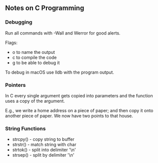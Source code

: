 
## Notes on C Programming

### Debugging

Run all commands with -Wall and Werror for good alerts.

Flags:
- o to name the output
- c to compile the code
- g to be able to debug it

To debug in macOS use lldb with the program output.

### Pointers

In C every single argument gets copied into parameters and the function uses a copy of the argument.

E.g., we write a home address on a piece of paper; and then copy it onto another piece of paper. We now have two points to that house.

### String Functions

- strcpy() - copy string to buffer
- strstr() - match string with char
- strtok() - split into delimiter '\n'
- strsep() - split by delimiter '\n'

